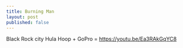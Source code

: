 ```yaml
---
title: Burning Man
layout: post
published: false
---
```




Black Rock city
Hula Hoop + GoPro = https://youtu.be/Ea3RAkGqYC8
